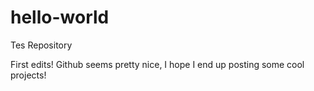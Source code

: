 # hello-world
Tes Repository

First edits! Github seems pretty nice, I hope I end up posting some cool projects!
